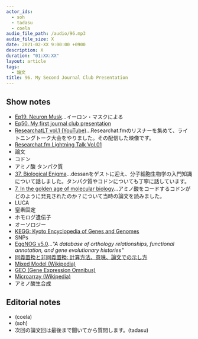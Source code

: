 ```yaml
---
actor_ids:
  - soh
  - tadasu
  - coela
audio_file_path: /audio/96.mp3
audio_file_size: X
date: 2021-02-XX 9:00:00 +0900
description: X
duration: "01:XX:XX"
layout: article
tags:
  - 論文
title: 96. My Second Journal Club Presentation
---
```

## Show notes 
- [Ep19. Neuron Musk](https://researchat.fm/episode/19)...イーロン・マスクによる
- [Ep50. My first journal club presentation](https://researchat.fm/episode/50)
- [ResearchatLT vol.1 (YouTube)](https://www.youtube.com/watch?v=kKLt956ieSM)...Researchat.fmのリスナーを集めて、ライトニングトーク大会をやりました。その配信した映像です。
- [Researchat.fm Lightning Talk Vol.01](https://researchat.fm/blog/8/)
- 論文
- コドン
- アミノ酸
 タンパク質
- [37. Biological Enigma](https://researchat.fm/episode/37)...dessanをゲストに迎え、分子細胞生物学の入門知識について話しました。タンパク質やコドンについても丁寧に話しています。
- [7. In the golden age of molecular biology](https://researchat.fm/episode/7)...アミノ酸をコードするコドンがどのように発見されたのか？について当時の論文を読みました。
- LUCA
- 窒素固定
- ホモログ遺伝子
- オーソロジー
- [KEGG: Kyoto Encyclopedia of Genes and Genomes](https://www.genome.jp/kegg/)
- SNPs
- [EggNOG v5.0](http://eggnog5.embl.de/)..._"A database of orthology relationships, functional annotation,
and gene evolutionary histories"_
- [同義置換と非同義置換: 計算方法、意味、論文での示し方](https://ultrabem.com/other_topics/genetics/synonymous_substitutions)
- [Mixed Model (Wikipedia)](https://en.wikipedia.org/wiki/Mixed_model)
- [GEO (Gene Expression Omnibus)](https://www.ncbi.nlm.nih.gov/geo/)
- [Microarray (Wikipedia)](https://en.wikipedia.org/wiki/Microarray)
- アミノ酸生合成

## Editorial notes
- (coela)
- (soh)
- 次回の論文回は最後まで聞いてから質問します。(tadasu)

